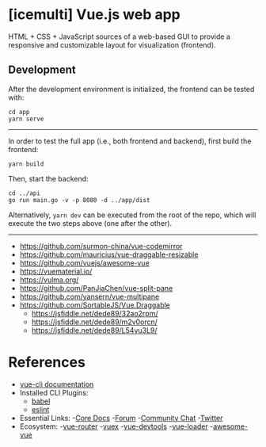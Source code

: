 # [icemulti] Vue.js web app

HTML + CSS + JavaScript sources of a web-based GUI to provide a responsive and customizable layout for visualization (frontend).

## Development

After the development environment is initialized, the frontend can be tested with:

```
cd app
yarn serve
```

---

In order to test the full app (i.e., both frontend and backend), first build the frontend:

```
yarn build
```

Then, start the backend:

```
cd ../api
go run main.go -v -p 8080 -d ../app/dist
```

Alternatively, `yarn dev` can be executed from the root of the repo, which will execute the two steps above (one after the other).

---

- https://github.com/surmon-china/vue-codemirror
- https://github.com/mauricius/vue-draggable-resizable
- https://github.com/vuejs/awesome-vue
- https://vuematerial.io/
- https://vulma.org/
- https://github.com/PanJiaChen/vue-split-pane
- https://github.com/yansern/vue-multipane
- https://github.com/SortableJS/Vue.Draggable
  - https://jsfiddle.net/dede89/32ao2rpm/
  - https://jsfiddle.net/dede89/m2v0orcn/
  - https://jsfiddle.net/dede89/L54yu3L9/

# References

- [vue-cli documentation](https://github.com/vuejs/vue-cli/tree/dev/docs)
- Installed CLI Plugins:
  - [babel](https://github.com/vuejs/vue-cli/tree/dev/packages/%40vue/cli-plugin-babel)
  - [eslint](https://github.com/vuejs/vue-cli/tree/dev/packages/%40vue/cli-plugin-eslint)
- Essential Links:
    -[Core Docs](https://vuejs.org)
    -[Forum](https://forum.vuejs.org)
    -[Community Chat](https://chat.vuejs.org)
    -[Twitter](https://twitter.com/vuejs)
- Ecosystem:
    -[vue-router](https://router.vuejs.org/en/essentials/getting-started.html)
    -[vuex](https://vuex.vuejs.org/en/intro.html)
    -[vue-devtools](https://github.com/vuejs/vue-devtools#vue-devtools)
    -[vue-loader](https://vue-loader.vuejs.org/en)
    -[awesome-vue](https://github.com/vuejs/awesome-vue)
